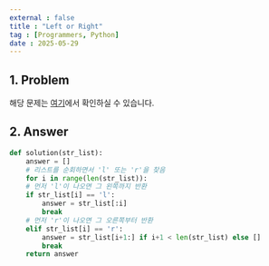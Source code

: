 ```yaml
---
external : false
title : "Left or Right"
tag : [Programmers, Python]
date : 2025-05-29
---
```


## 1. Problem

해당 문제는 [여기](https://school.programmers.co.kr/learn/courses/30/lessons/181890)에서 확인하실 수 있습니다.

## 2. Answer

```python
def solution(str_list):
    answer = []
    # 리스트를 순회하면서 'l' 또는 'r'을 찾음
    for i in range(len(str_list)):
    # 먼저 'l'이 나오면 그 왼쪽까지 반환
    if str_list[i] == 'l':
        answer = str_list[:i]
        break
    # 먼저 'r'이 나오면 그 오른쪽부터 반환
    elif str_list[i] == 'r':
        answer = str_list[i+1:] if i+1 < len(str_list) else []
        break
    return answer
```
